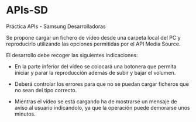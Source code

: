 # APIs-SD
Práctica APIs - Samsung Desarrolladoras

Se propone cargar un fichero de vídeo desde una carpeta local del PC y reproducirlo
utilizando las opciones permitidas por el API Media Source.

El desarrollo debe recoger las siguientes indicaciones:
* En la parte inferior del vídeo se colocará una botonera que permita iniciar y
parar la reproducción además de subir y bajar el volumen.

* Deberá controlar los errores para que no se puedan cargar ficheros que no
sean del tipo correcto.

* Mientras el vídeo se está cargando ha de mostrarse un mensaje de aviso al
usuario indicándolo, ya que la operación puede demorarse unos minutos.
